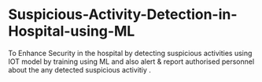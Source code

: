# Suspicious-Activity-Detection-in-Hospital-using-ML

To Enhance Security in the hospital by detecting suspicious activities using IOT model by training using ML and also alert & report authorised personnel about the any detected suspicious activitiy .
